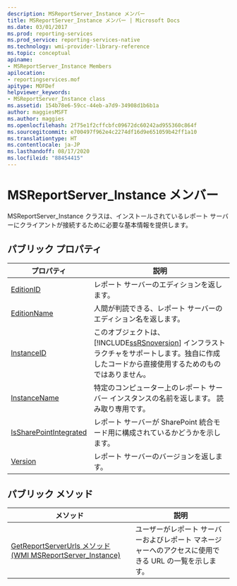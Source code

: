 ```yaml
---
description: MSReportServer_Instance メンバー
title: MSReportServer_Instance メンバー | Microsoft Docs
ms.date: 03/01/2017
ms.prod: reporting-services
ms.prod_service: reporting-services-native
ms.technology: wmi-provider-library-reference
ms.topic: conceptual
apiname:
- MSReportServer_Instance Members
apilocation:
- reportingservices.mof
apitype: MOFDef
helpviewer_keywords:
- MSReportServer_Instance class
ms.assetid: 154b78e6-59cc-44eb-a7d9-34908d1b6b1a
author: maggiesMSFT
ms.author: maggies
ms.openlocfilehash: 2f75e1f2cffcbfc09672dc60242ad955360c864f
ms.sourcegitcommit: e700497f962e4c2274df16d9e651059b42ff1a10
ms.translationtype: HT
ms.contentlocale: ja-JP
ms.lasthandoff: 08/17/2020
ms.locfileid: "88454415"
---
```

# <a name="msreportserver_instance-members"></a>MSReportServer_Instance メンバー
  MSReportServer_Instance クラスは、インストールされているレポート サーバーにクライアントが接続するために必要な基本情報を提供します。  
  
## <a name="public-properties"></a>パブリック プロパティ  
  
|プロパティ|説明|  
|-|-|  
|[EditionID](../../reporting-services/wmi-provider-library-reference/msreportserver-instance-properties-editionid.md)|レポート サーバーのエディションを返します。|  
|[EditionName](../../reporting-services/wmi-provider-library-reference/msreportserver-instance-properties-editionname.md)|人間が判読できる、レポート サーバーのエディション名を返します。|  
|[InstanceID](../../reporting-services/wmi-provider-library-reference/msreportserver-instance-properties-instanceid.md)|このオブジェクトは、 [!INCLUDE[ssRSnoversion](../../includes/ssrsnoversion-md.md)] インフラストラクチャをサポートします。独自に作成したコードから直接使用するためのものではありません。|  
|[InstanceName](../../reporting-services/wmi-provider-library-reference/msreportserver-instance-properties-instancename.md)|特定のコンピューター上のレポート サーバー インスタンスの名前を返します。 読み取り専用です。|  
|[IsSharePointIntegrated](../../reporting-services/wmi-provider-library-reference/msreportserver-instance-properties-issharepointintegrated.md)|レポート サーバーが SharePoint 統合モード用に構成されているかどうかを示します。|  
|[Version](../../reporting-services/wmi-provider-library-reference/msreportserver-instance-properties-version.md)|レポート サーバーのバージョンを返します。|  
  
## <a name="public-methods"></a>パブリック メソッド  
  
|メソッド|説明|  
|-|-|  
|[GetReportServerUrls メソッド &#40;WMI MSReportServer_Instance&#41;](../../reporting-services/wmi-provider-library-reference/msreportserver-instance-methods-getreportserverurls.md)|ユーザーがレポート サーバーおよびレポート マネージャーへのアクセスに使用できる URL の一覧を示します。|  
  
  
